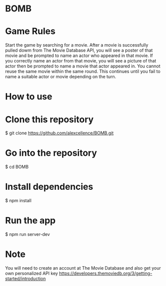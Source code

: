 # BOMB

# Game Rules
Start the game by searching for a movie. After a movie is successfully pulled dowm from The Movie Database API, you will see a poster of that movie and be prompted to name an actor who appeared in that movie. If you correctly name an actor from that movie, you will see a picture of that actor then be prompted to name a movie that actor appeared in. You cannot reuse the same movie within the same round. This continues until you fail to name a suitable actor or movie depending on the turn.

# How to use
# Clone this repository
$ git clone https://github.com/alexcellence/BOMB.git

# Go into the repository
$ cd BOMB

# Install dependencies
$ npm install

# Run the app
$ npm run server-dev


# Note
You will need to create an account at The Movie Database and also get your own personalized API key https://developers.themoviedb.org/3/getting-started/introduction
